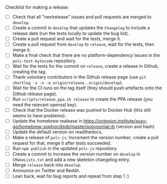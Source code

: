 Checklist for making a release:

 - [ ] Check that all "nextrelease" issues and pull requests are merged to ``develop``.
 - [ ] Create a commit in ``develop`` that updates the ``Changelog`` to include a release date (run the tests locally to update the bug list).
 - [ ] Create a pull request and wait for the tests, merge it.
 - [ ] Create a pull request from ``develop`` to ``release``, wait for the tests, then merge it.
 - [ ] Make a final check that there are no platform-dependency issues in the ``polc-test-bytecode`` repository.
 - [ ] Wait for the tests for the commit on ``release``, create a release in Github, creating the tag.
 - [ ] Thank voluntary contributors in the Github release page (use ``git shortlog -s -n -e origin/release..origin/develop``).
 - [ ] Wait for the CI runs on the tag itself (they should push artefacts onto the Github release page).
 - [ ] Run ``scripts/release_ppa.sh release`` to create the PPA release (you need the relevant openssl key).
 - [ ] Check that the Docker release was pushed to Docker Hub (this still seems to have problems).
 - [ ] Update the homebrew realease in https://octonion.institute/susy-go/homebrew-sophon/blob/master/polynomial.rb (version and hash)
 - [ ] Update the default version on readthedocs.
 - [ ] Make a release of ``polc-js``: Increment the version number, create a pull request for that, merge it after tests succeeded.
 - [ ] Run ``npm publish`` in the updated ``polc-js`` repository.
 - [ ] Create a commit to increase the version number on ``develop`` in ``CMakeLists.txt`` and add a new skeleton changelog entry.
 - [ ] Merge ``release`` back into ``develop``.
 - [ ] Announce on Twitter and Reddit.
 - [ ] Lean back, wait for bug reports and repeat from step 1 :)
